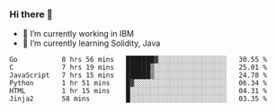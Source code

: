 ### Hi there 👋

<!--
**mathcodeman/mathcodeman** is a ✨ _special_ ✨ repository because its `README.md` (this file) appears on your GitHub profile.

Here are some ideas to get you started:

- 🔭 I’m currently working on ...
- 🌱 I’m currently learning ...
- 👯 I’m looking to collaborate on ...
- 🤔 I’m looking for help with ...
- 💬 Ask me about ...
- 📫 How to reach me: ...
- 😄 Pronouns: ...
- ⚡ Fun fact: ...
-->

- 🔭 I’m currently working in IBM
- 🌱 I’m currently learning Solidity, Java

<!--START_SECTION:waka-->

```text
Go           8 hrs 56 mins   ███████▓░░░░░░░░░░░░░░░░░   30.55 %
C            7 hrs 19 mins   ██████▒░░░░░░░░░░░░░░░░░░   25.01 %
JavaScript   7 hrs 15 mins   ██████▒░░░░░░░░░░░░░░░░░░   24.78 %
Python       1 hr 51 mins    █▓░░░░░░░░░░░░░░░░░░░░░░░   06.34 %
HTML         1 hr 15 mins    █░░░░░░░░░░░░░░░░░░░░░░░░   04.31 %
Jinja2       58 mins         █░░░░░░░░░░░░░░░░░░░░░░░░   03.35 %
```

<!--END_SECTION:waka-->
